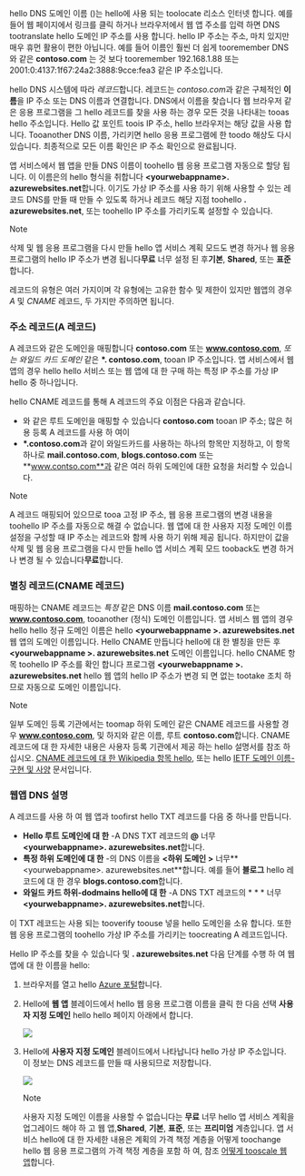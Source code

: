 hello DNS 도메인 이름 ()는 hello에 사용 되는 toolocate 리소스 인터넷 합니다. 예를 들어 웹 페이지에서 링크를 클릭 하거나 브라우저에서 웹 앱 주소를 입력 하면 DNS tootranslate hello 도메인 IP 주소를 사용 합니다. hello IP 주소는 주소, 마치 있지만 매우 휴먼 활용이 편한 아닙니다. 예를 들어 이름인 훨씬 더 쉽게 tooremember DNS와 같은 **contoso.com** 는 것 보다 tooremember 192.168.1.88 또는 2001:0:4137:1f67:24a2:3888:9cce:fea3 같은 IP 주소입니다.

hello DNS 시스템에 따라 *레코드*합니다. 레코드는 *contoso.com*과 같은 구체적인 **이름**을 IP 주소 또는 DNS 이름과 연결합니다. DNS에서 이름을 찾습니다 웹 브라우저 같은 응용 프로그램을 그 hello 레코드를 찾을 사용 하는 경우 모든 것을 나타내는 tooas hello 주소입니다. Hello 값 포인트 toois IP 주소, hello 브라우저는 해당 값을 사용 합니다. Tooanother DNS 이름, 가리키면 hello 응용 프로그램에 한 toodo 해상도 다시 있습니다. 최종적으로 모든 이름 확인은 IP 주소 확인으로 완료됩니다.

앱 서비스에서 웹 앱을 만들 DNS 이름이 toohello 웹 응용 프로그램 자동으로 할당 됩니다. 이 이름은의 hello 형식을 취합니다  **&lt;yourwebappname&gt;. azurewebsites.net**합니다. 이기도 가상 IP 주소를 사용 하기 위해 사용할 수 있는 레코드 DNS를 만들 때 만들 수 있도록 하거나 레코드 해당 지점 toohello **. azurewebsites.net**, 또는 toohello IP 주소를 가리키도록 설정할 수 있습니다.

> [!NOTE]
> 삭제 및 웹 응용 프로그램을 다시 만들 hello 앱 서비스 계획 모드도 변경 하거나 웹 응용 프로그램의 hello IP 주소가 변경 됩니다**무료** 너무 설정 된 후**기본**, **Shared**, 또는 **표준**합니다.
> 
> 

레코드의 유형은 여러 가지이며 각 유형에는 고유한 함수 및 제한이 있지만 웹앱의 경우 *A* 및 *CNAME* 레코드, 두 가지만 주의하면 됩니다.

### <a name="address-record-a-record"></a>주소 레코드(A 레코드)
A 레코드와 같은 도메인을 매핑합니다 **contoso.com** 또는 **www.contoso.com**, *또는 와일드 카드 도메인* 같은  **\*. contoso.com**, tooan IP 주소입니다. 앱 서비스에서 웹 앱의 경우 hello hello 서비스 또는 웹 앱에 대 한 구매 하는 특정 IP 주소를 가상 IP hello 중 하나입니다.

hello CNAME 레코드를 통해 A 레코드의 주요 이점은 다음과 같습니다.

* 와 같은 루트 도메인을 매핑할 수 있습니다 **contoso.com** tooan IP 주소; 많은 허용 등록 A 레코드를 사용 하 여이
* **\*.contoso.com**과 같이 와일드카드를 사용하는 하나의 항목만 지정하고, 이 항목 하나로 **mail.contoso.com**, **blogs.contoso.com** 또는 **www.contso.com**과 같은 여러 하위 도메인에 대한 요청을 처리할 수 있습니다.

> [!NOTE]
> A 레코드 매핑되어 있으므로 tooa 고정 IP 주소, 웹 응용 프로그램의 변경 내용을 toohello IP 주소를 자동으로 해결 수 없습니다. 웹 앱에 대 한 사용자 지정 도메인 이름 설정을 구성할 때 IP 주소는 레코드와 함께 사용 하기 위해 제공 됩니다. 하지만이 값을 삭제 및 웹 응용 프로그램을 다시 만들 hello 앱 서비스 계획 모드 tooback도 변경 하거나 변경 될 수 있습니다**무료**합니다.
> 
> 

### <a name="alias-record-cname-record"></a>별칭 레코드(CNAME 레코드)
매핑하는 CNAME 레코드는 *특정* 같은 DNS 이름 **mail.contoso.com** 또는 **www.contoso.com**, tooanother (정식) 도메인 이름입니다. 앱 서비스 웹 앱의 경우 hello hello 정규 도메인 이름은 hello  **&lt;yourwebappname >. azurewebsites.net** 웹 앱의 도메인 이름입니다. Hello CNAME 만듭니다 hello에 대 한 별칭을 만든 후  **&lt;yourwebappname >. azurewebsites.net** 도메인 이름입니다. hello CNAME 항목 toohello IP 주소를 확인 합니다 프로그램  **&lt;yourwebappname >. azurewebsites.net** hello 웹 앱의 hello IP 주소가 변경 되 면 없는 tootake 조치 하므로 자동으로 도메인 이름입니다.

> [!NOTE]
> 일부 도메인 등록 기관에서는 toomap 하위 도메인 같은 CNAME 레코드를 사용할 경우 **www.contoso.com**, 및 하지와 같은 이름, 루트 **contoso.com**합니다. CNAME 레코드에 대 한 자세한 내용은 사용자 등록 기관에서 제공 하는 hello 설명서를 참조 하십시오. <a href="http://en.wikipedia.org/wiki/CNAME_record">CNAME 레코드에 대 한 Wikipedia 항목 hello</a>, 또는 hello <a href="http://tools.ietf.org/html/rfc1035">IETF 도메인 이름-구현 및 사양</a> 문서입니다.
> 
> 

### <a name="web-app-dns-specifics"></a>웹앱 DNS 설명
A 레코드를 사용 하 여 웹 앱과 toofirst hello TXT 레코드를 다음 중 하나를 만듭니다.

* **Hello 루트 도메인에 대 한** -A DNS TXT 레코드의  **@**  너무  **&lt;yourwebappname&gt;. azurewebsites.net**합니다.
* **특정 하위 도메인에 대 한** -의 DNS 이름을  **&lt;하위 도메인 >** 너무**&lt;yourwebappname&gt;. azurewebsites.net**합니다. 예를 들어 **블로그** hello 레코드에 대 한 경우 **blogs.contoso.com**합니다.
* **와일드 카드 하위-dodmains hello에 대 한** -A DNS TXT 레코드의 * * * 너무  **&lt;yourwebappname&gt;. azurewebsites.net**합니다.

이 TXT 레코드는 사용 되는 tooverify toouse 넣을 hello 도메인을 소유 합니다. 또한 웹 응용 프로그램의 toohello 가상 IP 주소를 가리키는 toocreating A 레코드입니다.

Hello IP 주소를 찾을 수 있습니다 및 **. azurewebsites.net** 다음 단계를 수행 하 여 웹 앱에 대 한 이름을 hello:

1. 브라우저를 열고 hello [Azure 포털](https://portal.azure.com)합니다.
2. Hello에 **웹 앱** 블레이드에서 hello 웹 응용 프로그램 이름을 클릭 한 다음 선택 **사용자 지정 도메인** hello hello 페이지 아래에서 합니다.
   
    ![](./media/custom-dns-web-site/dncmntask-cname-6.png)
3. Hello에 **사용자 지정 도메인** 블레이드에서 나타납니다 hello 가상 IP 주소입니다. 이 정보는 DNS 레코드를 만들 때 사용되므로 저장합니다.
   
    ![](./media/custom-dns-web-site/virtual-ip-address.png)
   
   > [!NOTE]
   > 사용자 지정 도메인 이름을 사용할 수 없습니다는 **무료** 너무 hello 앱 서비스 계획을 업그레이드 해야 하 고 웹 앱,**Shared**, **기본**, **표준**, 또는 **프리미엄** 계층입니다. 앱 서비스 hello에 대 한 자세한 내용은 계획의 가격 책정 계층을 어떻게 toochange hello 웹 응용 프로그램의 가격 책정 계층을 포함 하 여, 참조 [어떻게 tooscale 웹 앱](../articles/app-service-web/web-sites-scale.md)합니다.
   > 
   > 

